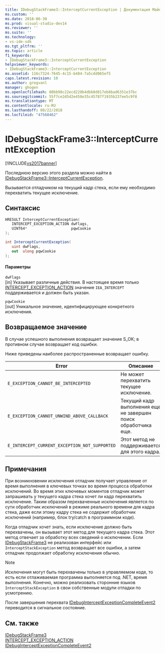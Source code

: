 ```yaml
---
title: IDebugStackFrame3::InterceptCurrentException | Документация Майкрософт
ms.custom: ''
ms.date: 2018-06-30
ms.prod: visual-studio-dev14
ms.reviewer: ''
ms.suite: ''
ms.technology:
- vs-ide-sdk
ms.tgt_pltfrm: ''
ms.topic: article
f1_keywords:
- IDebugStackFrame3::InterceptCurrentException
helpviewer_keywords:
- IDebugStackFrame3::InterceptCurrentException
ms.assetid: 116c7324-7645-4c15-b484-7a5cdd065ef5
caps.latest.revision: 10
ms.author: gregvanl
manager: ghogen
ms.openlocfilehash: 80bb98c22ecd220b4dbb8d817eb8bad6351e37bc
ms.sourcegitcommit: 55f7ce2d5d2e458e35c45787f1935b237ee5c9f8
ms.translationtype: MT
ms.contentlocale: ru-RU
ms.lasthandoff: 08/22/2018
ms.locfileid: "47568462"
---
```

# <a name="idebugstackframe3interceptcurrentexception"></a>IDebugStackFrame3::InterceptCurrentException
[!INCLUDE[vs2017banner](../../../includes/vs2017banner.md)]

Последнюю версию этого раздела можно найти в [IDebugStackFrame3::InterceptCurrentException](https://docs.microsoft.com/visualstudio/extensibility/debugger/reference/idebugstackframe3-interceptcurrentexception).  
  
Вызывается отладчиком на текущий кадр стека, если ему необходимо перехватить текущее исключение.  
  
## <a name="syntax"></a>Синтаксис  
  
```cpp  
HRESULT InterceptCurrentException(  
   INTERCEPT_EXCEPTION_ACTION dwFlags,  
   UINT64*                    pqwCookie  
);  
```  
  
```csharp  
int InterceptCurrentException(  
   uint dwFlags,   
   out  ulong pqwCookie  
);  
```  
  
#### <a name="parameters"></a>Параметры  
 `dwFlags`  
 [in] Указывает различные действия. В настоящее время только [INTERCEPT_EXCEPTION_ACTION](../../../extensibility/debugger/reference/intercept-exception-action.md) значение `IEA_INTERCEPT` поддерживается и должен быть указан.  
  
 `pqwCookie`  
 [out] Уникальное значение, идентифицирующее конкретного исключения.  
  
## <a name="return-value"></a>Возвращаемое значение  
 В случае успешного выполнения возвращает значение S_OK; в противном случае возвращает код ошибки.  
  
 Ниже приведены наиболее распространенные возвращает ошибку.  
  
|Error|Описание|  
|-----------|-----------------|  
|`E_EXCEPTION_CANNOT_BE_INTERCEPTED`|Не может перехватить текущее исключение.|  
|`E_EXCEPTION_CANNOT_UNWIND_ABOVE_CALLBACK`|Текущий кадр выполнения еще не завершен поиск обработчика еще.|  
|`E_INTERCEPT_CURRENT_EXCEPTION_NOT_SUPPORTED`|Этот метод не поддерживается для этого кадра.|  
  
## <a name="remarks"></a>Примечания  
 При возникновении исключения отладчик получает управление от время выполнения в ключевых точках во время процесса обработки исключений. Во время этих ключевых моментов отладчик может запрашивать у текущего кадра стека хочет ли кадр перехватить исключение. Таким образом перехваченные исключения является по сути обработчик исключений в режиме реального времени для кадра стека, даже если этому кадру стека не содержит обработчик исключений (например, блок try/catch в программном коде).  
  
 Когда отладчик хочет знать, если исключение должно быть перехвачены, он вызывает этот метод для текущего кадра стека. Этот метод отвечает за обработку всех сведений о исключении. Если [IDebugStackFrame3](../../../extensibility/debugger/reference/idebugstackframe3.md) не реализован интерфейс или `InterceptStackException` метод возвращает все ошибки, а затем отладчик продолжает обработку исключения обычно.  
  
> [!NOTE]
>  Исключения могут быть перехвачены только в управляемом коде, то есть если отлаживаемая программа выполняется под .NET, время выполнения. Конечно, можно реализовать сторонние языков `InterceptStackException` в свои собственные модули отладки по усмотрению.  
  
 После завершения перехвата [IDebugInterceptExceptionCompleteEvent2](../../../extensibility/debugger/reference/idebuginterceptexceptioncompleteevent2.md) переводится в сигнальное состояние.  
  
## <a name="see-also"></a>См. также  
 [IDebugStackFrame3](../../../extensibility/debugger/reference/idebugstackframe3.md)   
 [INTERCEPT_EXCEPTION_ACTION](../../../extensibility/debugger/reference/intercept-exception-action.md)   
 [IDebugInterceptExceptionCompleteEvent2](../../../extensibility/debugger/reference/idebuginterceptexceptioncompleteevent2.md)

